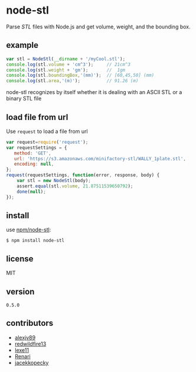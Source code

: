node-stl
========

Parse *STL* files with Node.js and get volume, weight, and the bounding box.

## example

```javascript
var stl = NodeStl(__dirname + '/myCool.stl');
console.log(stl.volume + 'cm^3');     // 21cm^3
console.log(stl.weight + 'gm');       //  1gm
console.log(stl.boundingBox,'(mm)');  // [60,45,50] (mm)
console.log(stl.area,'(m)');          // 91.26 (m)
```
node-stl recognizes by itself whether it is dealing with an ASCII STL or a binary STL file

## load file from url

Use `request` to load a file from url

```javascript
var request=require('request');
var requestSettings = {
   method: 'GET',
   url: 'https://s3.amazonaws.com/minifactory-stl/WALLY_1plate.stl',
   encoding: null,
};
request(requestSettings, function(error, response, body) {
    var stl = new NodeStl(body);
    assert.equal(stl.volume, 21.87511539650792);
    done(null);
});
```

## install

use [npm/node-stl](https://www.npmjs.com/package/node-stl):

```shell
$ npm install node-stl
```

## license

MIT

## version

`0.5.0`

## contributors

- [alexjv89](https://github.com/alexjv89)
- [redwildfire13](https://github.com/redwildfire13)
- [lexe11](https://github.com/lexe11)
- [Renari](https://github.com/Renari)
- [jacekkopecky](https://github.com/jacekkopecky)
